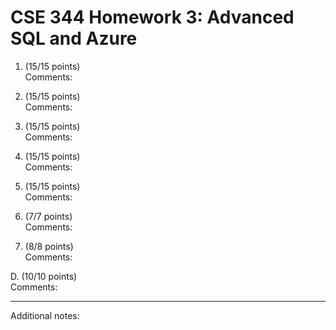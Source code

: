 # CSE 344 Homework 3: Advanced SQL and Azure 

1. (15/15 points)  
   Comments:  


2. (15/15 points)  
   Comments:  


3. (15/15 points)  
   Comments:  


4. (15/15 points)  
   Comments:  


5. (15/15 points)  
   Comments:  


6. (7/7 points)  
   Comments:  


7. (8/8 points)  
   Comments:  


D. (10/10 points)  
   Comments:  

---

Additional notes:  
